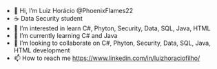 - 👋 Hi, I’m Luiz Horácio @PhoenixFlames22
- ☕ Data Security student
- 👀 I’m interested in learn C#, Phyton, Security, Data, SQL, Java, HTML
- 🌱 I’m currently learning C# and Java
- 💞️ I’m looking to collaborate on C#, Phyton, Security, Data, SQL, Java, HTML development
- 📫 How to reach me <https://www.linkedin.com/in/luizhoraciofilho/>

<!---
PhoenixFlames22/PhoenixFlames22 is a ✨ special ✨ repository because its `README.md` (this file) appears on your GitHub profile.
You can click the Preview link to take a look at your changes.
--->
